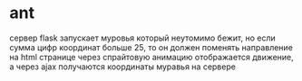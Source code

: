 # ant
сервер flask запускает муровья который неутомимо бежит, но если сумма цифр координат больше 25, то он должен поменять направление
на html странице через спрайтовую анимацию отображается движение, а через ajax получаются координаты муравья на сервере
